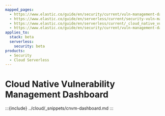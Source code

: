 ```yaml
---
mapped_pages:
  - https://www.elastic.co/guide/en/security/current/vuln-management-dashboard-dash.html
  - https://www.elastic.co/guide/en/serverless/current/security-vuln-management-dashboard-dash.html
  - https://www.elastic.co/guide/en/serverless/current/_cloud_native_vulnerability_management_dashboard.html
  - https://www.elastic.co/guide/en/security/current/vuln-management-dashboard.html
applies_to:
  stack: beta
  serverless:
    security: beta
products:
  - Security
  - Cloud Serverless
---
```


# Cloud Native Vulnerability Management Dashboard

:::{include} ../cloud/_snippets/cnvm-dashboard.md
:::

